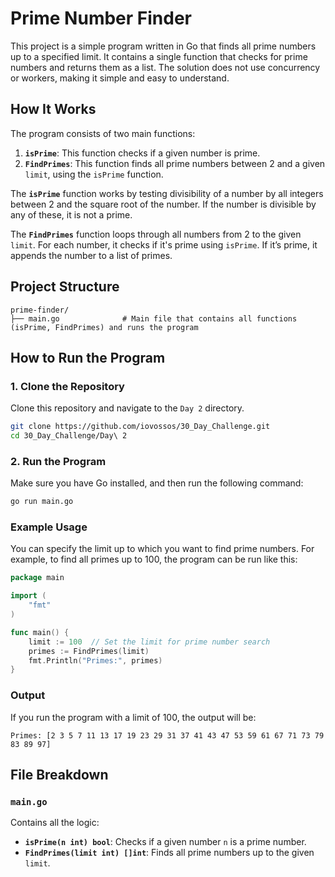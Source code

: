 
# Prime Number Finder

This project is a simple program written in Go that finds all prime numbers up to a specified limit. It contains a single function that checks for prime numbers and returns them as a list. The solution does not use concurrency or workers, making it simple and easy to understand.

## How It Works

The program consists of two main functions:

1. **`isPrime`**: This function checks if a given number is prime.
2. **`FindPrimes`**: This function finds all prime numbers between 2 and a given `limit`, using the `isPrime` function.

The **`isPrime`** function works by testing divisibility of a number by all integers between 2 and the square root of the number. If the number is divisible by any of these, it is not a prime.

The **`FindPrimes`** function loops through all numbers from 2 to the given `limit`. For each number, it checks if it's prime using `isPrime`. If it’s prime, it appends the number to a list of primes.

## Project Structure

```
prime-finder/
├── main.go              # Main file that contains all functions (isPrime, FindPrimes) and runs the program
```

## How to Run the Program

### 1. Clone the Repository
Clone this repository and navigate to the `Day 2` directory.

```bash
git clone https://github.com/iovossos/30_Day_Challenge.git
cd 30_Day_Challenge/Day\ 2
```
### 2. Run the Program
Make sure you have Go installed, and then run the following command:

```bash
go run main.go
```

### Example Usage

You can specify the limit up to which you want to find prime numbers. For example, to find all primes up to 100, the program can be run like this:

```go
package main

import (
    "fmt"
)

func main() {
    limit := 100  // Set the limit for prime number search
    primes := FindPrimes(limit)
    fmt.Println("Primes:", primes)
}

```

### Output

If you run the program with a limit of 100, the output will be:

```
Primes: [2 3 5 7 11 13 17 19 23 29 31 37 41 43 47 53 59 61 67 71 73 79 83 89 97]
```

## File Breakdown

### `main.go`

Contains all the logic:

- **`isPrime(n int) bool`**: Checks if a given number `n` is a prime number.
- **`FindPrimes(limit int) []int`**: Finds all prime numbers up to the given `limit`.
